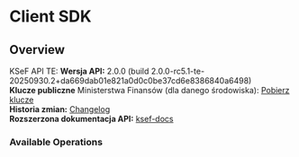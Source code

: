 # Client SDK

## Overview

KSeF API TE: **Wersja API:** 2.0.0 (build 2.0.0-rc5.1-te-20250930.2+da669dab01e821a0d0c0be37cd6e8386840a6498)<br>
**Klucze publiczne** Ministerstwa Finansów (dla danego środowiska): [Pobierz klucze](#tag/Certyfikaty-klucza-publicznego)<br>
**Historia zmian:** [Changelog](https://github.com/CIRFMF/ksef-docs/blob/main/api-changelog.md)<br>
**Rozszerzona dokumentacja API:** [ksef-docs](https://github.com/CIRFMF/ksef-docs/tree/main)


### Available Operations
